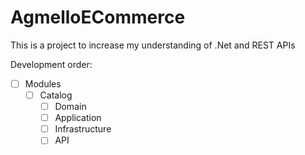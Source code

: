 # AgmelloECommerce
This is a project to increase my understanding of .Net and REST APIs

Development order:
- [ ] Modules
    - [ ] Catalog
        - [ ] Domain
        - [ ] Application
        - [ ] Infrastructure
        - [ ] API